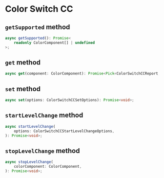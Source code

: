# Color Switch CC

## `getSupported` method

```ts
async getSupported(): Promise<
	readonly ColorComponent[] | undefined
>;
```

## `get` method

```ts
async get(component: ColorComponent): Promise<Pick<ColorSwitchCCReport, "currentValue" | "targetValue" | "duration"> | undefined>;
```

## `set` method

```ts
async set(options: ColorSwitchCCSetOptions): Promise<void>;
```

## `startLevelChange` method

```ts
async startLevelChange(
	options: ColorSwitchCCStartLevelChangeOptions,
): Promise<void>;
```

## `stopLevelChange` method

```ts
async stopLevelChange(
	colorComponent: ColorComponent,
): Promise<void>;
```
